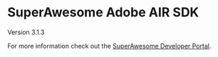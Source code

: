 SuperAwesome Adobe AIR SDK
==========================

Version 3.1.3

For more information check out the [SuperAwesome Developer Portal](http://developers.superawesome.tv/docs/adobeairsdk).
